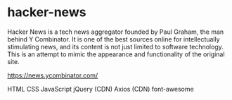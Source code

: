 # hacker-news
Hacker News is a tech news aggregator founded by Paul Graham, the man behind Y Combinator. It is one of the best sources online for intellectually stimulating news, and its content is not just limited to software technology. This is an attempt to mimic the appearance and functionality of the original site.

https://news.ycombinator.com/

HTML
CSS
JavaScript
jQuery (CDN)
Axios (CDN)
font-awesome